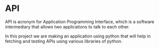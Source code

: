 # **API**
 API is acronym  for Application Programming Interface, which is a software intermediary that allows two applications to talk to each other.

 In this project we are making an application using python that will help in fetching and testing APIs using various libraries of python.